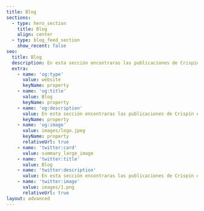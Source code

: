 ```yaml
---
title: Blog
sections:
  - type: hero_section
    title: Blog
    align: center
  - type: blog_feed_section
    show_recent: false
seo:
  title: Blog
  description: En esta sección encontraras las publicaciones de Crispín el migrante
  extra:
    - name: 'og:type'
      value: website
      keyName: property
    - name: 'og:title'
      value: Blog
      keyName: property
    - name: 'og:description'
      value: En esta sección encontraras las publicaciones de Crispín el migrante
      keyName: property
    - name: 'og:image'
      value: images/logo.jpeg
      keyName: property
      relativeUrl: true
    - name: 'twitter:card'
      value: summary_large_image
    - name: 'twitter:title'
      value: Blog
    - name: 'twitter:description'
      value: En esta sección encontraras las publicaciones de Crispín el migrante
    - name: 'twitter:image'
      value: images/1.png
      relativeUrl: true
layout: advanced
---
```


